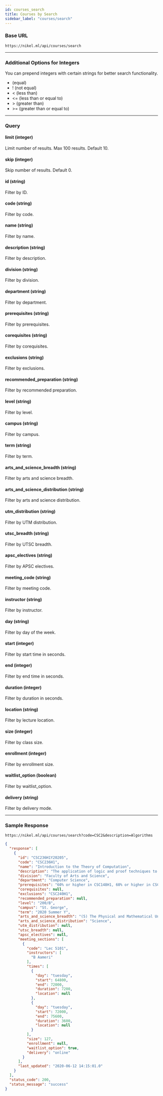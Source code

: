 ```yaml
---
id: courses_search
title: Courses by Search
sidebar_label: "courses/search"
---
```


### Base URL

`https://nikel.ml/api/courses/search`

---

### Additional Options for Integers

You can prepend integers with certain strings for better search functionality.

* (equal)
* ! (not equal)
* < (less than)
* <= (less than or equal to)
* \> (greater than) 
* \>= (greater than or equal to)

---

### Query

#### limit (integer)

Limit number of results. Max 100 results. Default 10.

#### skip (integer)

Skip number of results. Default 0.

#### id (string)

Filter by ID.

#### code (string)

Filter by code.

#### name (string)

Filter by name.

#### description (string)

Filter by description.

#### division (string)

Filter by division.

#### department (string)

Filter by department.

#### prerequisites (string)

Filter by prerequisites.

#### corequisites (string)

Filter by corequisites.

#### exclusions (string)

Filter by exclusions.

#### recommended_preparation (string)

Filter by recommended preparation.

#### level (string)

Filter by level.

#### campus (string)

Filter by campus.

#### term (string)

Filter by term.

#### arts_and_science_breadth (string)

Filter by arts and science breadth.

#### arts_and_science_distribution (string)

Filter by arts and science distribution.

#### utm_distribution (string)

Filter by UTM distribution.

#### utsc_breadth (string)

Filter by UTSC breadth.

#### apsc_electives (string)

Filter by APSC electives.

#### meeting_code (string)

Filter by meeting code.

#### instructor (string)

Filter by instructor.

#### day (string)

Filter by day of the week.

#### start (integer)

Filter by start time in seconds.

#### end (integer)

Filter by end time in seconds.

#### duration (integer)

Filter by duration in seconds.

#### location (string)

Filter by lecture location.

#### size (integer)

Filter by class size.

#### enrollment (integer)

Filter by enrollment size.

#### waitlist_option (boolean)

Filter by waitlist_option.

#### delivery (string)

Filter by delivery mode.

---

### Sample Response

`https://nikel.ml/api/courses/search?code=CSC2&description=Algorithms`

```json
{
  "response": [
    {
      "id": "CSC236H1Y20205",
      "code": "CSC236H1",
      "name": "Introduction to the Theory of Computation",
      "description": "The application of logic and proof techniques to Computer Science. Mathematical induction; correctness proofs for iterative and recursive algorithms; recurrence equations and their solutions; introduction to automata and formal languages. This course assumes university-level experience with proof techniques and algorithmic complexity as provided by CSC165H1. Very strong students who already have this experience (e.g. successful completion of MAT157Y1) may consult the undergraduate office about proceeding directly into CSC236H1 or CSC240H1.",
      "division": "Faculty of Arts and Science",
      "department": "Computer Science",
      "prerequisites": "60% or higher in CSC148H1, 60% or higher in CSC165H1 (Please note: The minimum prerequisite grade in CSC148H1 and CSC165H1/CSC240H1 is lower than the minimum grade for program admission in Computer Science. If you take this course when your grade in CSC165H1/CSC240H1 is lower than the requirement for program admission, you will be unable to enrol in a Computer Science program. If you hope to enrol in a Computer Science program in future, please ensure that you satisfy the program admission grade requirements in CSC165H1/CSC240H1 before completing CSC236H1. Students will not be permitted to retake CSC165H1 after completing CSC236H1.)",
      "corequisites": null,
      "exclusions": "CSC240H1",
      "recommended_preparation": null,
      "level": "200/B",
      "campus": "St. George",
      "term": "2020 Summer Y",
      "arts_and_science_breadth": "(5) The Physical and Mathematical Universes",
      "arts_and_science_distribution": "Science",
      "utm_distribution": null,
      "utsc_breadth": null,
      "apsc_electives": null,
      "meeting_sections": [
        {
          "code": "Lec 5101",
          "instructors": [
            "B Aameri"
          ],
          "times": [
            {
              "day": "tuesday",
              "start": 64800,
              "end": 72000,
              "duration": 7200,
              "location": null
            },
            {
              "day": "tuesday",
              "start": 72000,
              "end": 75600,
              "duration": 3600,
              "location": null
            }
          ],
          "size": 127,
          "enrollment": null,
          "waitlist_option": true,
          "delivery": "online"
        }
      ],
      "last_updated": "2020-06-12 14:15:01.0"
    }
  ],
  "status_code": 200,
  "status_message": "success"
}
```